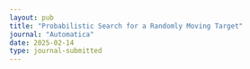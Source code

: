 ```yaml
---
layout: pub
title: "Probabilistic Search for a Randomly Moving Target"
journal: "Automatica"
date: 2025-02-14
type: journal-submitted
---
```


